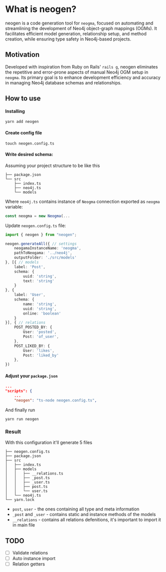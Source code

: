 # What is neogen?

neogen is a code generation tool for `neogma`, focused on automating and streamlining the development of Neo4j object-graph mappings (OGMs). It facilitates efficient model generation, relationship setup, and method creation, while ensuring type safety in Neo4j-based projects.

## Motivation

Developed with inspiration from Ruby on Rails' `rails g`, neogen eliminates the repetitive and error-prone aspects of manual Neo4j OGM setup in `neogma`. Its primary goal is to enhance development efficiency and accuracy in managing Neo4j database schemas and relationships.


## How to use

#### Installing

```shell
yarn add neogen
```

#### Create config file

```shell
touch neogen.config.ts

```

#### Write desired schema:

Assuming your project structure to be like this
```
├── package.json
└── src
    ├── index.ts
    ├── neo4j.ts
    └── models
```

Where `neo4j.ts` contains instance of `Neogma` connection exported as `neogma` variable:

```typescript
const neogma = new Neogma(...
```

Update `neogen.config.ts` file:

```typescript
import { neogen } from "neogen";

neogen.generateAll({ // settings
    neogamaInstanceName: 'neogma',
    pathToNeogama: '../neo4j',
    outputFolder: './src/models'
}, [{ // models
    label: 'Post',
    schema: {
        uuid: 'string',
        text: 'string'
    }
}, {
    label: 'User',
    schema: {
        name: 'string',
        uuid: 'string',
        online: 'boolean'
    }
}], { // relations
    POST_POSTED_BY: {
        User: 'posted',
        Post: 'of_user',
    },
    POST_LIKED_BY: {
        User: 'likes',
        Post: 'liked_by'
    },
})
```

#### Adjust your `package.json`

```json
...
"scripts": {
    ...
    "neogen": "ts-node neogen.config.ts",
```

And finally run

```shell
yarn run neogen
```

### Result

With this configuration it'll generate 5 files

```
├── neogen.config.ts
├── package.json
├── src
│   ├── index.ts
│   ├── models
│   │   ├── __relations.ts
│   │   ├── _post.ts
│   │   ├── _user.ts
│   │   ├── post.ts
│   │   └── user.ts
│   └── neo4j.ts
└── yarn.lock

```
- `post`, `user` - the ones containing all type and meta information
- `_post` and `_user` - contains static and instance methods of the models
- `__relations` - contains all relations defenitions, it's important to import it in main file



## TODO
 - [ ] Validate relations
 - [ ] Auto instance import
 - [ ] Relation getters

